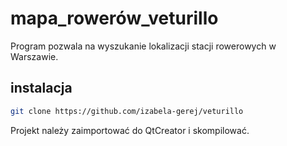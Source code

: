 # mapa_rowerów_veturillo
Program pozwala na wyszukanie lokalizacji stacji rowerowych w Warszawie.

## instalacja
```bash
git clone https://github.com/izabela-gerej/veturillo
```
Projekt należy zaimportować do QtCreator i skompilować.
